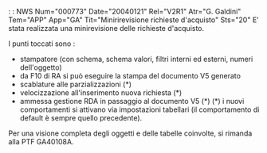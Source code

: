 :  : NWS Num="000773" Date="20040121" Rel="V2R1" Atr="G. Galdini" Tem="APP" App="GA" Tit="Minirirevisione richieste d'acquisto" Sts="20"
E' stata realizzata una minirevisione delle richieste d'acquisto.

I punti toccati sono : 
- stampatore (con schema, schema valori, filtri interni ed esterni, numeri dell'oggetto)
- da F10 di RA si può eseguire la stampa del documento V5 generato
- scablature alle parzializzazioni (\*)
- velocizzazione all'inserimento nuova richiesta (\*)
- ammessa gestione RDA in passaggio al documento V5 (\*)
(\*) i nuovi comportamenti si attivano via impostazioni tabellari (il comportamento di default è sempre quello precedente).

Per una visione completa degli oggetti e delle tabelle coinvolte, si rimanda alla PTF GA40108A.
